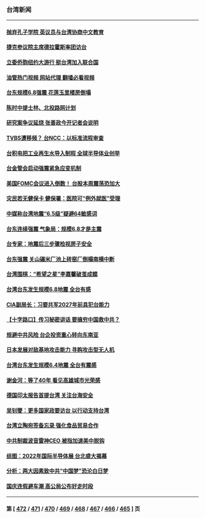### 台湾新闻
---
#### [抛弃孔子学院 英议员与台湾协商中文教育](../../pages/ncid1349361/n13827695.md?09190045) 
#### [捷克参议院主席德拉霍斯率团访台](../../pages/ncid1349361/n13827691.md?09190045) 
#### [立委侨胞纽约大游行 挺台湾加入联合国](../../pages/ncid1349361/n13827692.md?09190045) 
#### [油管热门视频 网站代理 翻墙必看视频](http://209.222.30.114:81/youtube.html?09190045)
#### [台东规模6.8强震 花莲玉里楼房倒塌](../../pages/ncid1349361/n13827681.md?09190045) 
#### [陈时中提士林、北投路网计划](../../pages/ncid1349361/n13827665.md?09190045) 
#### [研究案争议延烧 张善政今开记者会说明](../../pages/ncid1349361/n13827672.md?09190045) 
#### [TVBS遭移频？ 台NCC：以标准流程审查](../../pages/ncid1349361/n13827667.md?09190045) 
#### [台积电把工业再生水导入制程 全球半导体业创举](../../pages/ncid1349361/n13827620.md?09190045) 
#### [台金管会启动强震紧急应变机制](../../pages/ncid1349361/n13827615.md?09190045) 
#### [美国FOMC会议进入倒数！ 台股本周震荡恐加大](../../pages/ncid1349361/n13827621.md?09190045) 
#### [灾民若无健保卡 健保署：医院可“例外就医”受理](../../pages/ncid1349361/n13827595.md?09190045) 
#### [中媒称台湾地震“6.5级”疑避64敏感词](../../pages/ncid1349361/n13827596.md?09190045) 
#### [台东连续强震 气象局：规模6.8才是主震](../../pages/ncid1349361/n13827572.md?09190045) 
#### [台专家：地震后三步骤检视房子安全](../../pages/ncid1349361/n13827565.md?09190045) 
#### [台东强震 关山碾米厂池上砖窑厂倒榻南横中断](../../pages/ncid1349361/n13827421.md?09190045) 
#### [台湾围棋：“希望之星”李嘉馨破茧成蝶](../../pages/ncid1349361/n13827444.md?09190045) 
#### [台湾台东发生规模6.8地震 全台有感](../../pages/ncid1349361/n13827468.md?09190045) 
#### [CIA副局长：习要共军2027年前具犯台能力](../../pages/ncid1349361/n13827352.md?09190045) 
#### [【十字路口】传习秘密讲话 要搞穷中国救中共？](../../pages/ncid1349361/n13827161.md?09190045) 
#### [规避中共风险 台企投资重心转向东南亚](../../pages/ncid1349361/n13827131.md?09190045) 
#### [日本发展对敌基地攻击能力 寻购攻击型无人机](../../pages/ncid1349361/n13827101.md?09190045) 
#### [台湾台东发生规模6.4地震 全台有震感](../../pages/ncid1349361/n13827244.md?09190045) 
#### [谢金河：等了40年 看见高雄城市光荣感](../../pages/ncid1349361/n13827126.md?09190045) 
#### [德国印太报告首提台湾 关注台海安全](../../pages/ncid1349361/n13827064.md?09190045) 
#### [吴钊燮：更多国家政要访台 以行动支持台湾](../../pages/ncid1349361/n13827016.md?09190045) 
#### [台湾立陶宛签备忘录 强化食品贸易合作](../../pages/ncid1349361/n13826997.md?09190045) 
#### [中共制裁波音雷神CEO 被指加速美中脱钩](../../pages/ncid1349361/n13826736.md?09190045) 
#### [组图：2022年国际半导体展 台北盛大揭幕](../../pages/ncid1349361/n13826524.md?09190045) 
#### [分析：两大因素致中共“中国梦”恐沦白日梦](../../pages/ncid1349361/n13826454.md?09190045) 
#### [国庆连假避车潮 高公局公布好走时段](../../pages/ncid1349361/n13826720.md?09190045) 

---
#### 第 [ [472](./472.md?09190045) / [471](./471.md?09190045) / [470](./470.md?09190045) / [469](./469.md?09190045) / [468](./468.md?09190045) / [467](./467.md?09190045) / [466](./466.md?09190045) / [465](./465.md?09190045) ] 页
